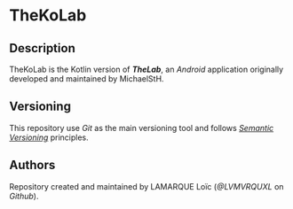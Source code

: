 # TheKoLab

## Description

TheKoLab is the Kotlin version of ***TheLab***, an *Android* application originally developed 
and maintained by MichaelStH.

## Versioning

This repository use *Git* as the main versioning tool and follows [*Semantic Versioning*][sem-ver] 
principles.

## Authors

Repository created and maintained by LAMARQUE Loïc (*@LVMVRQUXL* on *Github*).

[sem-ver]: https://semver.org/